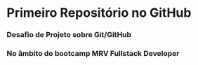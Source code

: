 # Primeiro Repositório no GitHub
### Desafio de Projeto sobre Git/GitHub
### No âmbito do bootcamp MRV Fullstack Developer
